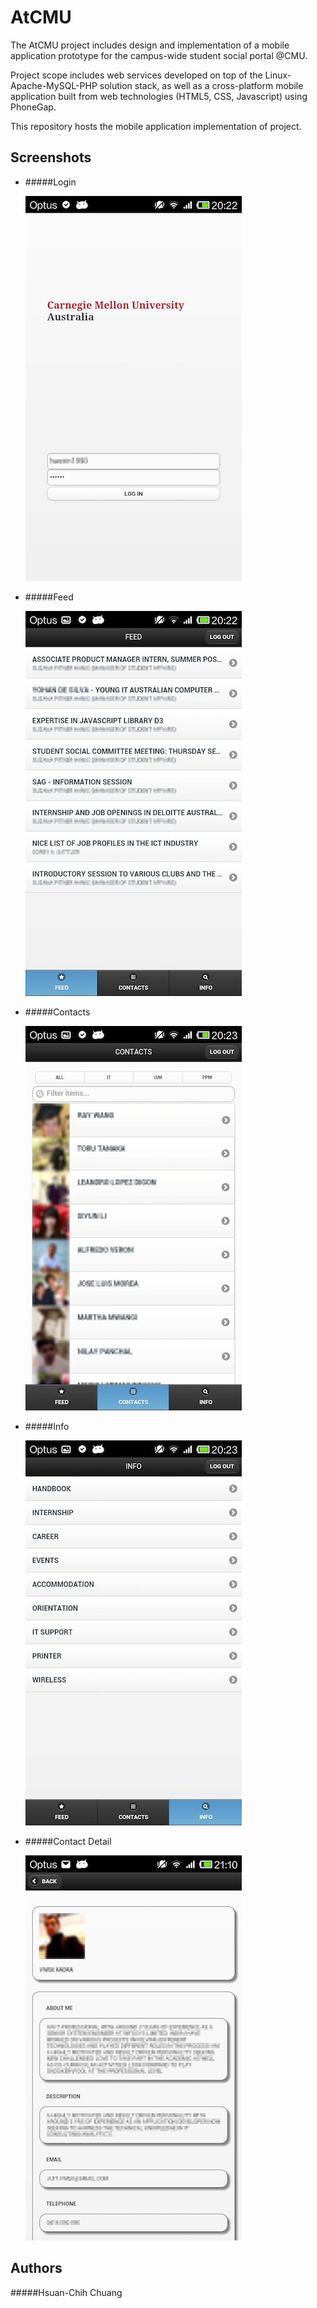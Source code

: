 # AtCMU
The AtCMU project includes design and implementation of a mobile application prototype for the campus-wide student social portal @CMU. 

Project scope includes web services developed on top of the Linux-Apache-MySQL-PHP solution stack, 
as well as a cross-platform mobile application built from web technologies (HTML5, CSS, Javascript) using PhoneGap.

This repository hosts the mobile application implementation of project.


## Screenshots

* #####Login

  ![Screenshot-Login](./Screenshots/screenshot-login.jpg)

* #####Feed

  ![Screenshot-Feed](./Screenshots/screenshot-feed.jpg)

* #####Contacts

  ![Screenshot-Contacts](./Screenshots/screenshot-contact.jpg)

* #####Info

  ![Screenshot-Info](./Screenshots/screenshot-info.jpg)
  
* #####Contact Detail

  ![Screenshot-Detail](./Screenshots/screenshot-person-detail.jpg)
  
  
## Authors
#####Hsuan-Chih Chuang
